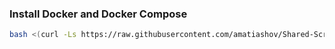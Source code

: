 ### Install Docker and Docker Compose

```bash
bash <(curl -Ls https://raw.githubusercontent.com/amatiashov/Shared-Scripts/refs/heads/main/install_docker.sh)
```
